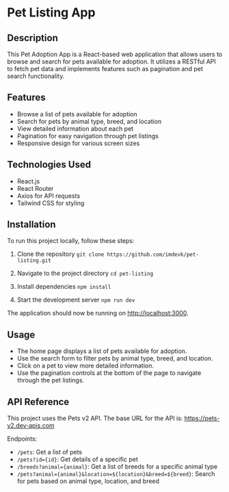 # Pet Listing App

## Description

This Pet Adoption App is a React-based web application that allows users to browse and search for pets available for adoption. It utilizes a RESTful API to fetch pet data and implements features such as pagination and pet search functionality.

## Features

- Browse a list of pets available for adoption
- Search for pets by animal type, breed, and location
- View detailed information about each pet
- Pagination for easy navigation through pet listings
- Responsive design for various screen sizes

## Technologies Used

- React.js
- React Router
- Axios for API requests
- Tailwind CSS for styling

## Installation

To run this project locally, follow these steps:

1. Clone the repository
```git clone https://github.com/imdevk/pet-listing.git```

2. Navigate to the project directory
```cd pet-listing```

3. Install dependencies
```npm install```

4. Start the development server
```npm run dev```

The application should now be running on [http://localhost:3000](http://localhost:3000).

## Usage

- The home page displays a list of pets available for adoption.
- Use the search form to filter pets by animal type, breed, and location.
- Click on a pet to view more detailed information.
- Use the pagination controls at the bottom of the page to navigate through the pet listings.

## API Reference

This project uses the Pets v2 API. The base URL for the API is:
https://pets-v2.dev-apis.com

Endpoints:
- `/pets`: Get a list of pets
- `/pets?id={id}`: Get details of a specific pet
- `/breeds?animal={animal}`: Get a list of breeds for a specific animal type
- `/pets?animal={animal}&location=${location}&breed=${breed}`: Search for pets based on animal type, location, and breed
